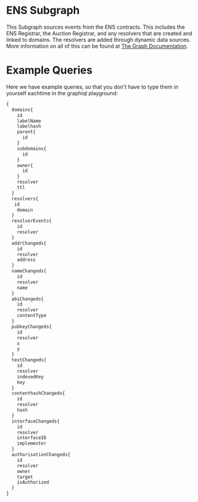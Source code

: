 # ENS Subgraph

This Subgraph sources events from the ENS contracts. This includes the ENS Registrar, the Auction Registrar, and any resolvers that are created and linked to domains. The resolvers are added through dynamic data sources. More information on all of this can be found at [The Graph Documentation](https://thegraph.com/docs/quick-start).

# Example Queries

Here we have example queries, so that you don't have to type them in yourself eachtime in the graphiql playground:

```graphql
{
  domains{
    id
    labelName
    labelhash
    parent{
      id
    }
    subdomains{
      id
    }
    owner{
      id
    }
    resolver
    ttl
  }
  resolvers{
   id 
    domain
  }
  resolverEvents{
    id
    resolver
  }
  addrChangeds{
    id
    resolver
    address
  }
  nameChangeds{
    id
    resolver
    name
  }
  abiChangeds{
    id
    resolver
    contentType
  }
  pubkeyChangeds{
    id
    resolver
    x
    y
  }
  textChangeds{
    id
    resolver
    indexedKey
    key
  }
  contenthashChangeds{
    id
    resolver
    hash
  }
  interfaceChangeds{
    id
    resolver
    interfaceID
    implementer
  }
  authorisationChangeds{
    id
    resolver
    owner
    target
    isAuthorized
  }
}
```